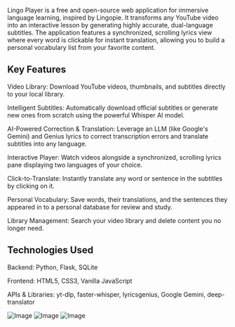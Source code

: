 Lingo Player is a free and open-source web application for immersive language learning, inspired by Lingopie. It transforms any YouTube video into an interactive lesson by generating highly accurate, dual-language subtitles. The application features a synchronized, scrolling lyrics view where every word is clickable for instant translation, allowing you to build a personal vocabulary list from your favorite content.

## Key Features
Video Library: Download YouTube videos, thumbnails, and subtitles directly to your local library.

Intelligent Subtitles: Automatically download official subtitles or generate new ones from scratch using the powerful Whisper AI model.

AI-Powered Correction & Translation: Leverage an LLM (like Google's Gemini) and Genius lyrics to correct transcription errors and translate subtitles into any language.

Interactive Player: Watch videos alongside a synchronized, scrolling lyrics pane displaying two languages of your choice.

Click-to-Translate: Instantly translate any word or sentence in the subtitles by clicking on it.

Personal Vocabulary: Save words, their translations, and the sentences they appeared in to a personal database for review and study.

Library Management: Search your video library and delete content you no longer need.

## Technologies Used
Backend: Python, Flask, SQLite

Frontend: HTML5, CSS3, Vanilla JavaScript

APIs & Libraries: yt-dlp, faster-whisper, lyricsgenius, Google Gemini, deep-translator


![Image](https://github.com/user-attachments/assets/fbd5434f-c6e9-425d-b492-812db9ebf08f)
![Image](https://github.com/user-attachments/assets/50ee0213-328a-4add-9fa5-a29de4e071e5)
![Image](https://github.com/user-attachments/assets/af1a36fa-c018-4c70-b458-12aad8120eea)
